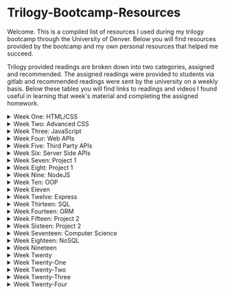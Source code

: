 # Trilogy-Bootcamp-Resources
Welcome. This is a compiled list of resources I used during my trilogy bootcamp through the University of Denver. Below you will find resources provided by the bootcamp and my own personal resources that helped me succeed.

Trilogy provided readings are broken down into two categories, assigned and recommended.  The assigned readings were provided to students via gitlab and recommended readings were sent by the university on a weekly basis.  Below these tables you will find links to readings and videos I found useful in learning that week's material and completing the assigned homework.  

<details closed>
 <summary>Week One: HTML/CSS</summary>
  
| Assigned  | Recommended |
| ------------- | ------------- |
| Content Cell  | Content Cell  |
| Content Cell  | Content Cell  |
 
</details>

<details closed>
 <summary>Week Two: Advanced CSS</summary>
  
Coming Soon
</details>

<details closed>
 <summary>Week Three: JavaScript</summary>
  
Coming Soon
</details>

<details closed>
 <summary>Week Four: Web APIs</summary>
  
Coming Soon
</details>

<details closed>
 <summary>Week Five: Third Party APIs</summary>
  
Coming Soon
</details>

<details closed>
 <summary>Week Six: Server Side APIs</summary>
  
Coming Soon
</details>

<details closed>
 <summary>Week Seven: Project 1</summary>
  
Coming Soon
</details>

<details closed>
 <summary>Week Eight: Project 1</summary>
  
Coming Soon
</details>

<details closed>
 <summary>Week Nine: NodeJS</summary>
  
Coming Soon
</details>

<details closed>
 <summary>Week Ten: OOP</summary>
  
Coming Soon
</details>

<details closed>
 <summary>Week Eleven</summary>
  
Coming Soon
</details>

<details closed>
 <summary>Week Twelve: Express</summary>
  
Coming Soon
</details>

<details closed>
 <summary>Week Thirteen: SQL</summary>
  
Coming Soon
</details>

<details closed>
 <summary>Week Fourteen: ORM</summary>
  
Coming Soon
</details>

<details closed>
 <summary>Week Fifteen: Project 2</summary>
  
Coming Soon
</details>

<details closed>
 <summary>Week Sixteen: Project 2</summary>
  
Coming Soon
</details>

<details closed>
 <summary>Week Seventeen: Computer Science</summary>
  
Coming Soon
</details>

<details closed>
 <summary>Week Eighteen: NoSQL</summary>
  
Coming Soon
</details>

<details closed>
 <summary>Week Nineteen</summary>
  
Coming Soon
</details>

<details closed>
 <summary>Week Twenty</summary>
  
Coming Soon
</details>

<details closed>
 <summary>Week Twenty-One</summary>
  
Coming Soon
</details>

<details closed>
 <summary>Week Twenty-Two</summary>
  
Coming Soon
</details>

<details closed>
 <summary>Week Twenty-Three</summary>
  
Coming Soon
</details>

<details closed>
 <summary>Week Twenty-Four</summary>
  
Coming Soon
</details>
